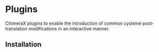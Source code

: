 # Plugins

ChimeraX plugins to enable the introduction of common cysteine post-translation modifications 
in an interactive manner.

## Installation


